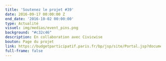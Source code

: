 ```yaml
---
title: 'Soutenez le projet #39'
date: 2016-09-17 00:00:00 Z
end_date: '2016-10-02 00:00:00'
type: Actualité
visuel: img/medias/event_pins.png
background: "#c32c46"
description: En collaboration avec Civicwise
bouton: Page du projet
link: https://budgetparticipatif.paris.fr/bp/jsp/site/Portal.jsp?document_id=2495&portlet_id=158
full-frame: false
---
```


